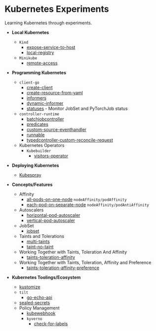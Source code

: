 # Kubernetes Experiments

Learning Kubernetes through experiments.

<!-- no toc -->
- **Local Kubernetes**
  - `Kind`
    - [expose-service-to-host](./kind/expose-service-to-host/)
    - [local-registry](./kind/local-registry/)
  - `Minikube`
    - [remote-access](./minikube/remote-access/)

- **Programming Kubernetes**
  - `client-go`
    - [create-client](./client-go/create-client/)
    - [create-resource-from-yaml](./client-go/create-resource-from-yaml/)
    - [informers](./client-go/informers/)
    - [dynamic-informer](./client-go/dynamic-informer/)
    - [statuses](./client-go/statuses/) - Monitor JobSet and PyTorchJob status
  - `controller-runtime`
    - [batchjobcontroller](./controller-runtime/batchjobcontroller/)
    - [predicates](./controller-runtime/predicates/)
    - [custom-source-eventhandler](./controller-runtime/custom-source-eventhandler/)
    - [runnable](./controller-runtime/runnable/)
    - [typedcontroller-custom-reconcile-request](./controller-runtime/typedcontroller-custom-reconcile-request/)
  - Kubernetes Operators
    - `Kubebuilder`
      - [visitors-operator](./kubebuilder/visitors-operator/)

- **Deploying Kubernetes**
  - [Kubespray](./kubespray/)

- **Concepts/Features**
  - Affinity
    - [all-pods-on-one-node](./affinity/all-pods-on-one-node/) `nodeAffinity/podAffinity`
    - [each-pod-on-separate-node](./affinity/each-pod-on-separate-node/) `nodeAffinity/podAntiAffinity`
  - Autoscalers
    - [horizontal-pod-autoscaler](./horizontal-pod-autoscaler/)
    - [vertical-pod-autoscaler](./vertical-pod-autoscaler/)
  - JobSet
    - [jobset](./jobset/)
  - Taints and Tolerations
    - [multi-taints](./taints-toleration/multi-taints/)
    - [taint-no-taint](./taints-toleration/taint-no-taint/)
  - Working Together with Taints, Toleration And Affinity
    - [taints-toleration-affinity](./taints-toleration-affinity/)
  - Working Together with Taints, Toleration, Affinity and Preference
    - [taints-toleration-affinity-preference](./taints-toleration-affinity-preference/)

- **Kubernetes Toolings/Ecosystem**
  - [kustomize](./kustomize/)
  - `tilt`
    - [go-echo-api](./tilt/go-echo-api/)
  - [sealed-secrets](./sealed-secrets/)
  - Policy Management
    - [kubewebhook](./policy/kubewebhook/)
    - `kyverno`
      - [check-for-labels](./policy/kyverno/check-for-labels/)

